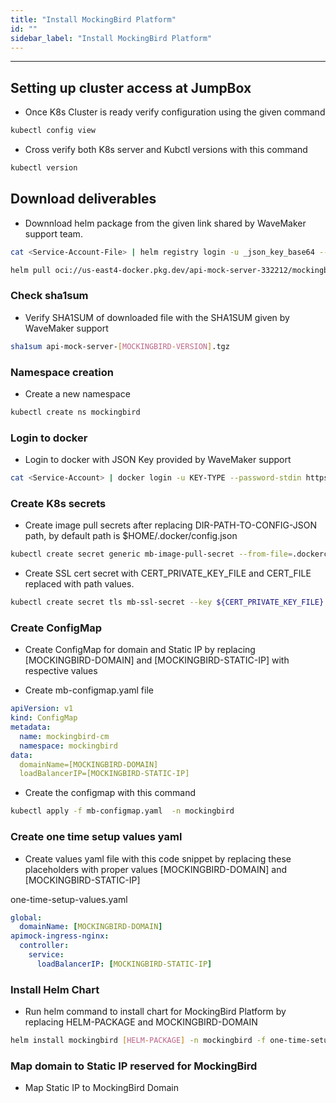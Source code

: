 ```yaml
---
title: "Install MockingBird Platform"
id: ""
sidebar_label: "Install MockingBird Platform"
---
```

---

## Setting up cluster access at JumpBox

- Once K8s Cluster is ready verify configuration using the given command

```bash
kubectl config view
```
- Cross verify both K8s server and Kubctl versions with this command

```bash
kubectl version
```

## Download deliverables

- Downnload helm package from the given link shared by WaveMaker support team.

```bash
cat <Service-Account-File> | helm registry login -u _json_key_base64 --password-stdin https://us-east4-docker.pkg.dev
```

```bash
helm pull oci://us-east4-docker.pkg.dev/api-mock-server-332212/mockingbird/helm-charts/api-mock-server --version [MOCKINGBIRD-VERSION]
```


### Check sha1sum 

- Verify SHA1SUM of downloaded file with the SHA1SUM given by WaveMaker support

```bash
sha1sum api-mock-server-[MOCKINGBIRD-VERSION].tgz 
```

### Namespace creation

- Create a new namespace 

```bash
kubectl create ns mockingbird
```

### Login to docker

- Login to docker with JSON Key provided by WaveMaker support

```bash
cat <Service-Account> | docker login -u KEY-TYPE --password-stdin https://us-east4-docker.pkg.dev
```


### Create K8s secrets

- Create image pull secrets after replacing DIR-PATH-TO-CONFIG-JSON path, by default path is $HOME/.docker/config.json

```bash Command
kubectl create secret generic mb-image-pull-secret --from-file=.dockerconfigjson=[DIR-PATH-TO-CONFIG-JSON]/config.json --type=kubernetes.io/dockerconfigjson -n mockingbird
```

- Create SSL cert secret with CERT_PRIVATE_KEY_FILE and CERT_FILE replaced with path values.

```bash
kubectl create secret tls mb-ssl-secret --key ${CERT_PRIVATE_KEY_FILE} --cert ${CERT_FILE}
```
### Create ConfigMap

- Create ConfigMap for domain and Static IP by replacing [MOCKINGBIRD-DOMAIN] and [MOCKINGBIRD-STATIC-IP] with respective values

- Create mb-configmap.yaml file

```yaml
apiVersion: v1
kind: ConfigMap
metadata:
  name: mockingbird-cm
  namespace: mockingbird
data:
  domainName=[MOCKINGBIRD-DOMAIN]
  loadBalancerIP=[MOCKINGBIRD-STATIC-IP]
```

- Create the configmap with this command

```bash
kubectl apply -f mb-configmap.yaml  -n mockingbird
```

### Create one time setup values yaml
- Create values yaml file with this code snippet by replacing these placeholders with proper values [MOCKINGBIRD-DOMAIN] and [MOCKINGBIRD-STATIC-IP]

one-time-setup-values.yaml

```yaml
global:
  domainName: [MOCKINGBIRD-DOMAIN]
apimock-ingress-nginx:
  controller:
    service:
      loadBalancerIP: [MOCKINGBIRD-STATIC-IP]
```

### Install Helm Chart

- Run helm command to install chart for MockingBird Platform by replacing HELM-PACKAGE and MOCKINGBIRD-DOMAIN

```bash 
helm install mockingbird [HELM-PACKAGE] -n mockingbird -f one-time-setup-values.yaml
```  

### Map domain to Static IP reserved for MockingBird

- Map Static IP to MockingBird Domain

